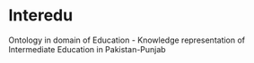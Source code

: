 # Interedu
Ontology in domain of Education - Knowledge representation of Intermediate Education in Pakistan-Punjab
